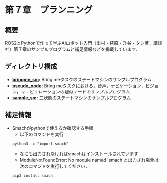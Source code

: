 # 第７章　プランニング
## 概要
ROS2とPythonで作って学ぶAIロボット入門（出村・萩原・升谷・タン著，講談社）第７章のサンプルプログラムと補足情報などを掲載しています．

## ディレクトリ構成

- **[bringme_sm](https://github.com/AI-Robot-Book/chapter7/tree/master/bringme_sm):** Bring meタスクのステートマシンのサンプルプログラム
- **[pseudo_node](https://github.com/AI-Robot-Book/chapter7/tree/master/pseudo_node):** Bring meタスクにおける，音声，ナビゲーション，ビジョン，マニピュレーションの疑似ノードのサンプルプログラム
- **[sample_sm](https://github.com/AI-Robot-Book/chapter7/tree/master/sample_sm):** 二状態のステートマシンのサンプルプログラム
   
## 補足情報
- Smachがpythonで使えるか確認する手順
   - 以下のコマンドを実行
   ```
   python3 -c "import smach"
   ```
   - なにも出力されなければsmachはインストールされています
   - ModuleNotFoundError: No module named 'smach'と出力され場合は次のコマンドを実行してください．
   ```
   pip3 install smach
   ```
